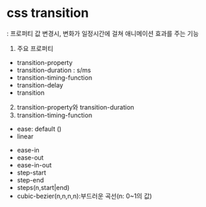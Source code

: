 # css transition
: 프로퍼티 값 변경시, 변화가 일정시간에 걸쳐 애니메이션 효과를 주는 기능

1. 주요 프로퍼티
  - transition-property
  - transition-duration : s/ms
  - transition-timing-function
  - transition-delay
  - transition

2. transition-property와 transition-duration
3. transition-timing-function
  - ease: default ()
  - linear
  <!-- ease 붙은 쪽이 기본적으로 느린가보다 -->
  - ease-in
  - ease-out
  - ease-in-out 
  - step-start
  - step-end
  - steps(n,start|end)
  - cubic-bezier(n,n,n,n):부드러운 곡선(n: 0~1의 값)


